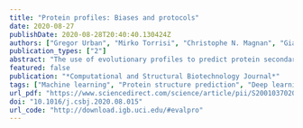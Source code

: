 ```yaml
---
title: "Protein profiles: Biases and protocols"
date: 2020-08-27
publishDate: 2020-08-28T20:40:40.130424Z
authors: ["Gregor Urban", "Mirko Torrisi", "Christophe N. Magnan", "Gianluca Pollastri", "Pierre Baldi"]
publication_types: ["2"]
abstract: "The use of evolutionary profiles to predict protein secondary structure, as well as other protein structural features, has been standard practice since the 1990s. Using profiles in the input of such predictors, in place or in addition to the sequence itself, leads to significantly more accurate predictions. While profiles can enhance structural signals, their role remains somewhat surprising as proteins do not use profiles when folding in vivo. Furthermore, the same sequence-based redundancy reduction protocols initially derived to train and evaluate sequence-based predictors, have been applied to train and evaluate profile-based predictors. This can lead to unfair comparisons since profiles may facilitate the bleeding of information between training and test sets. Here we use the extensively studied problem of secondary structure prediction to better evaluate the role of profiles and show that: (1) high levels of profile similarity between training and test proteins are observed when using standard sequence-based redundancy protocols; (2) the gain in accuracy for profile-based predictors, over sequence-based predictors, strongly relies on these high levels of profile similarity between training and test proteins; and (3) the overall accuracy of a profile-based predictor on a given protein dataset provides a biased measure when trying to estimate the actual accuracy of the predictor, or when comparing it to other predictors. We show, however, that this bias can be mitigated by implementing a new protocol (EVALpro) which evaluates the accuracy of profile-based predictors as a function of the profile similarity between training and test proteins. Such a protocol not only allows for a fair comparison of the predictors on equally hard or easy examples, but also reduces the impact of choosing a given similarity cutoff when selecting test proteins. The EVALpro program is available in the SCRATCH suite ( www.scratch.proteomics.ics.uci.edu) and can be downloaded at: www.download.igb.uci.edu/#evalpro."
featured: false
publication: "*Computational and Structural Biotechnology Journal*"
tags: ["Machine learning", "Protein structure prediction", "Deep learning"]
url_pdf: "https://www.sciencedirect.com/science/article/pii/S2001037020303688"
doi: "10.1016/j.csbj.2020.08.015"
url_code: "http://download.igb.uci.edu/#evalpro"
---
```


